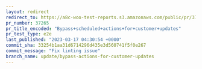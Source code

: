 ```yaml
---
layout: redirect
redirect_to: https://a8c-woo-test-reports.s3.amazonaws.com/public/pr/37265/e2e/index.html
pr_number: 37265
pr_title_encoded: "Bypass+scheduled+actions+for+customer+updates"
pr_test_type: e2e
last_published: "2023-03-17 04:30:54 +0000"
commit_sha: 33254b1aa31d6714296d435e3d560741f5f0e267
commit_message: "Fix linting issue"
branch_name: update/bypass-actions-for-customer-updates
---
```

